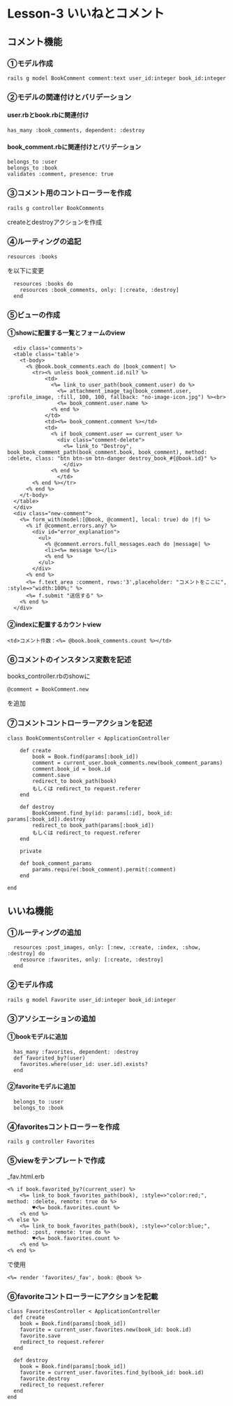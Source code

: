 # Lesson-3 いいねとコメント

## コメント機能

### ①モデル作成
```
rails g model BookComment comment:text user_id:integer book_id:integer
```
### ②モデルの関連付けとバリデーション
#### user.rbとbook.rbに関連付け

```
has_many :book_comments, dependent: :destroy
```
#### book_comment.rbに関連付けとバリデーション
```
belongs_to :user
belongs_to :book
validates :comment, presence: true
```
### ③コメント用のコントローラーを作成
```
rails g controller BookComments
```
createとdestroyアクションを作成

### ④ルーティングの追記
```
resources :books
```
を以下に変更
```
  resources :books do
    resources :book_comments, only: [:create, :destroy]
  end
```  
### ⑤ビューの作成
#### ①showに配置する一覧とフォームのview
    
      <div class='comments'>
      <table class='table'>
        <t-body>
          <% @book.book_comments.each do |book_comment| %>
            <tr><% unless book_comment.id.nil? %>
                <td>
                  <%= link_to user_path(book_comment.user) do %>
                    <%= attachment_image_tag(book_comment.user, :profile_image, :fill, 100, 100, fallback: "no-image-icon.jpg") %><br>
                    <%= book_comment.user.name %>
                  <% end %>
                </td>
                <td><%= book_comment.comment %></td>
                <td>
                  <% if book_comment.user == current_user %>
                    <div class="comment-delete">
                      <%= link_to "Destroy", book_book_comment_path(book_comment.book, book_comment), method: :delete, class: "btn btn-sm btn-danger destroy_book_#{@book.id}" %>
                      </div>
                  <% end %>
                    </td>
            <% end %></tr>
          <% end %>
        </t-body>
      </table>
      </div>
      <div class="new-comment">
        <%= form_with(model:[@book, @comment], local: true) do |f| %>
          <% if @comment.errors.any? %>
            <div id="error_explanation">
              <ul>
                <% @comment.errors.full_messages.each do |message| %>
                <li><%= message %></li>
                <% end %>
              </ul>
            </div>
          <% end %>
          <%= f.text_area :comment, rows:'3',placeholder: "コメントをここに", :style=>"width:100%;" %>
          <%= f.submit "送信する" %>
        <% end %>
      </div>
    
#### ②indexに配置するカウントview
```
<td>コメント件数：<%= @book.book_comments.count %></td>
```
### ⑥コメントのインスタンス変数を記述
 books_controller.rbのshowに
 ```
 @comment = BookComment.new
 ```
 を追加
### ⑦コメントコントローラーアクションを記述
```
class BookCommentsController < ApplicationController
    
    def create
        book = Book.find(params[:book_id])
        comment = current_user.book_comments.new(book_comment_params)
        comment.book_id = book.id
        comment.save
        redirect_to book_path(book)
        もしくは redirect_to request.referer
    end
    
    def destroy
        BookComment.find_by(id: params[:id], book_id: params[:book_id]).destroy
        redirect_to book_path(params[:book_id])
        もしくは redirect_to request.referer
    end
    
    private

    def book_comment_params
        params.require(:book_comment).permit(:comment)
    end
    
end
```
## いいね機能
### ①ルーティングの追加
```
  resources :post_images, only: [:new, :create, :index, :show, :destroy] do
    resource :favorites, only: [:create, :destroy] 
  end
```
### ②モデル作成
```
rails g model Favorite user_id:integer book_id:integer
```
### ③アソシエーションの追加
#### ①bookモデルに追加
```
  has_many :favorites, dependent: :destroy
  def favorited_by?(user)
    favorites.where(user_id: user.id).exists?
  end
```
#### ②favoriteモデルに追加
```
  belongs_to :user
  belongs_to :book
```
### ④favoritesコントローラーを作成
```
rails g controller Favorites
```
### ⑤viewをテンプレートで作成
_fav.html.erb
```
<% if book.favorited_by?(current_user) %>
    <%= link_to book_favorites_path(book), :style=>"color:red;", method: :delete, remote: true do %>
        ♥<%= book.favorites.count %>
    <% end %>
<% else %>
    <%= link_to book_favorites_path(book), :style=>"color:blue;", method: :post, remote: true do %>
        ♥<%= book.favorites.count %>
    <% end %>
<% end %>
```
で使用
```
<%= render 'favorites/_fav', book: @book %>
```
### ⑥favoriteコントローラーにアクションを記載
```
class FavoritesController < ApplicationController
  def create
    book = Book.find(params[:book_id])
    favorite = current_user.favorites.new(book_id: book.id)
    favorite.save
    redirect_to request.referer
  end

  def destroy
    book = Book.find(params[:book_id])
    favorite = current_user.favorites.find_by(book_id: book.id)
    favorite.destroy
    redirect_to request.referer
  end
end
```